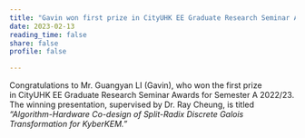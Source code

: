 ```yaml
---
title: "Gavin won first prize in CityUHK EE Graduate Research Seminar Awards - Congratulations!"
date: 2023-02-13
reading_time: false
share: false
profile: false

---
```


<!--more-->

Congratulations to Mr. Guangyan LI (Gavin), who won the first prize in CityUHK EE Graduate Research Seminar Awards for Semester A 2022/23. The winning presentation, supervised by Dr. Ray Cheung, is titled *“Algorithm-Hardware Co-design of Split-Radix Discrete Galois Transformation for KyberKEM.”*